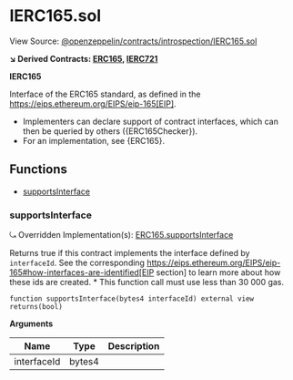 # IERC165.sol

View Source: [@openzeppelin/contracts/introspection/IERC165.sol](https://github.com/Dapp-Wizards/Avastars-Contracts/blob/master/@openzeppelin/contracts/introspection/IERC165.sol)

**↘ Derived Contracts: [ERC165](ERC165.md), [IERC721](IERC721.md)**

**IERC165**

Interface of the ERC165 standard, as defined in the
https://eips.ethereum.org/EIPS/eip-165[EIP].
 * Implementers can declare support of contract interfaces, which can then be
queried by others ({ERC165Checker}).
 * For an implementation, see {ERC165}.

## **Functions**

- [supportsInterface](#supportsinterface)

### supportsInterface

⤿ Overridden Implementation(s): [ERC165.supportsInterface](ERC165.md#supportsinterface)

Returns true if this contract implements the interface defined by
`interfaceId`. See the corresponding
https://eips.ethereum.org/EIPS/eip-165#how-interfaces-are-identified[EIP section]
to learn more about how these ids are created.
     * This function call must use less than 30 000 gas.

```solidity
function supportsInterface(bytes4 interfaceId) external view
returns(bool)
```

**Arguments**

| Name        | Type           | Description  |
| ------------- |------------- | -----|
| interfaceId | bytes4 |  | 

